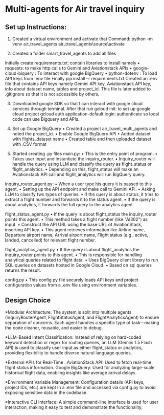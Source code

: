 # Multi-agents for Air travel inquiry

## Set up Instructions:
1.	Created a virtual environment and activate that
Command: python –m venv air_travel_agents
	       air_travel_agents\source\activate

2.	Created a folder smart_travel_agents to add all files

Initially create requirements.txt: contain libraries to install namely
•	requests: to make http calls to Gemini and Aviationstack APIs
•	google-cloud-biquery : To interact with google BigQuery
•	python-dotenv : To load API keys from .env file
Finally pip install –r requirements.txt
Created an .env file that contains API keys namely Gemini API key, Aviationstack API key, info about dataset name, tables and project_id. This file is later added to .gitignore so that it is not accessible by others. 

3.	Downloaded google SDK so that I can interact with google cloud services through terminal.
    After that run gcloud init: to set up google cloud project
		gcloud auth application-default login: authenticate so local code can use Bigquery and APIs.

4.	Set up Google BigQuery
•	Created a project air_travel_multi_agents and noted the project_id.
•	Enable Google BigQuery API
•	Added dataset with flights_dataset name
•	Created table and then uploaded dataset with .CSV format

5.	Started creating .py files
main.py:
•	This is the entry point of program. 
•	Takes user input and instantiate the inquiry_router.
•	Inquiry_router will handle the query using LLM and classify the query as flight_status or flight_analytics.
•	Depending on this, flight_status will make an Aviationstack API call and flight_analytics will run BigQuery query.

inquiry_router_agent.py:
•	When a user type his query it is passed to this agent.
•	Setting up the API endpoint and make call to Gemini API.
•	Asking LLM to classify two types of queries.
•	If the query is about status, it tries to extract a flight number and forwards it to the status agent. 
•	If the query is about analytics, it forwards the full query to the analytics agent.

flight_status_agent.py
•	If the query is about flight_status the inquiry_router points this agent.
•	This method takes a flight number (like "AI302") as input.
•	Construct the API URL using the base URL of AviationStack, inserting API key.
•	This agent retrieves information like Airline name, Departure airport name, Arrival airport name, Flight status (e.g., active, landed, cancelled) for relevant flight number.

flight_analytics_agent.py
•	If the query is about flight_analytics the inquiry_router points to this agent.
•	This is responsible for handling analytical queries related to flight data.
•	Uses BigQuery client library to run SQL queries on datasets hosted in Google Cloud.
•	Based on sql queries returns the result.

config.py
•	This config.py file securely loads API keys and project configuration values from a .env file using environment variables.


## Design Choice
*Modular Architecture:
The system is split into multiple agents (InquiryRouterAgent, FlightStatusAgent, and FlightAnalyticsAgent) to ensure separation of concerns. Each agent handles a specific type of task—making the code cleaner, reusable, and easier to debug.

*LLM-Based Intent Classification:
Instead of relying on hard-coded keyword detection or regex for routing queries, an LLM (Gemini 1.5 Flash API) is used to classify user input as either flight_status or analytics, providing flexibility to handle diverse natural language queries.

*External APIs for Real-Time :
AviationStack API: Used to fetch real-time flight status information.
Google BigQuery: Used for analyzing large-scale historical flight data, enabling insights like average arrival delays.

*Environment Variable Management:
Configuration details (API keys, project IDs, etc.) are kept in a .env file and accessed via config.py to avoid exposing sensitive data in the codebase.

*Interactive CLI Interface:
A simple command-line interface is used for user interaction, making it easy to test and demonstrate the functionality.

